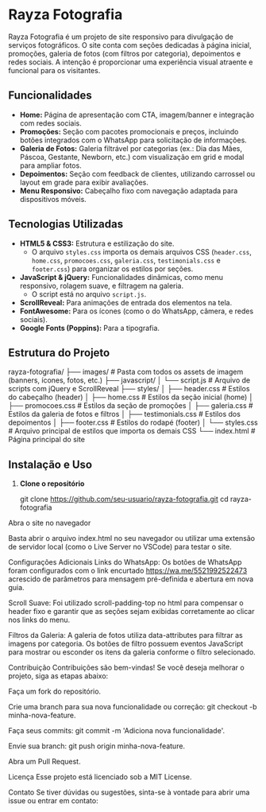 # Rayza Fotografia

Rayza Fotografia é um projeto de site responsivo para divulgação de serviços fotográficos. O site conta com seções dedicadas à página inicial, promoções, galeria de fotos (com filtros por categoria), depoimentos e redes sociais. A intenção é proporcionar uma experiência visual atraente e funcional para os visitantes.

## Funcionalidades

- **Home:** Página de apresentação com CTA, imagem/banner e integração com redes sociais.
- **Promoções:** Seção com pacotes promocionais e preços, incluindo botões integrados com o WhatsApp para solicitação de informações.
- **Galeria de Fotos:** Galeria filtrável por categorias (ex.: Dia das Mães, Páscoa, Gestante, Newborn, etc.) com visualização em grid e modal para ampliar fotos.
- **Depoimentos:** Seção com feedback de clientes, utilizando carrossel ou layout em grade para exibir avaliações.
- **Menu Responsivo:** Cabeçalho fixo com navegação adaptada para dispositivos móveis.

## Tecnologias Utilizadas

- **HTML5 & CSS3:** Estrutura e estilização do site.  
  - O arquivo `styles.css` importa os demais arquivos CSS (`header.css`, `home.css`, `promocoes.css`, `galeria.css`, `testimonials.css` e `footer.css`) para organizar os estilos por seções.
- **JavaScript & jQuery:** Funcionalidades dinâmicas, como menu responsivo, rolagem suave, e filtragem na galeria.  
  - O script está no arquivo `script.js`.
- **ScrollReveal:** Para animações de entrada dos elementos na tela.
- **FontAwesome:** Para os ícones (como o do WhatsApp, câmera, e redes sociais).
- **Google Fonts (Poppins):** Para a tipografia.

## Estrutura do Projeto

rayza-fotografia/ ├── images/ # Pasta com todos os assets de imagem (banners, ícones, fotos, etc.) ├── javascript/ │ └── script.js # Arquivo de scripts com jQuery e ScrollReveal ├── styles/ │ ├── header.css # Estilos do cabeçalho (header) │ ├── home.css # Estilos da seção inicial (home) │ ├── promocoes.css # Estilos da seção de promoções │ ├── galeria.css # Estilos da galeria de fotos e filtros │ ├── testimonials.css # Estilos dos depoimentos │ ├── footer.css # Estilos do rodapé (footer) │ └── styles.css # Arquivo principal de estilos que importa os demais CSS └── index.html # Página principal do site


## Instalação e Uso

1. **Clone o repositório**

   
   git clone https://github.com/seu-usuario/rayza-fotografia.git
   cd rayza-fotografia

Abra o site no navegador

Basta abrir o arquivo index.html no seu navegador ou utilizar uma extensão de servidor local (como o Live Server no VSCode) para testar o site.

Configurações Adicionais
Links do WhatsApp: Os botões de WhatsApp foram configurados com o link encurtado https://wa.me/5521992522473 acrescido de parâmetros para mensagem pré-definida e abertura em nova guia.

Scroll Suave: Foi utilizado scroll-padding-top no html para compensar o header fixo e garantir que as seções sejam exibidas corretamente ao clicar nos links do menu.

Filtros da Galeria: A galeria de fotos utiliza data-attributes para filtrar as imagens por categoria. Os botões de filtro possuem eventos JavaScript para mostrar ou esconder os itens da galeria conforme o filtro selecionado.

Contribuição
Contribuições são bem-vindas! Se você deseja melhorar o projeto, siga as etapas abaixo:

Faça um fork do repositório.

Crie uma branch para sua nova funcionalidade ou correção: git checkout -b minha-nova-feature.

Faça seus commits: git commit -m 'Adiciona nova funcionalidade'.

Envie sua branch: git push origin minha-nova-feature.

Abra um Pull Request.

Licença
Esse projeto está licenciado sob a MIT License.

Contato
Se tiver dúvidas ou sugestões, sinta-se à vontade para abrir uma issue ou entrar em contato: